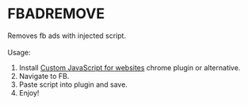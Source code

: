 # FBADREMOVE
Removes fb ads with injected script.<br>
<br>
Usage:<br>
1. Install <a href = "https://chrome.google.com/webstore/detail/custom-javascript-for-web/poakhlngfciodnhlhhgnaaelnpjljija">Custom JavaScript for websites</a> chrome plugin or alternative.<br>
2. Navigate to FB.<br>
3. Paste script into plugin and save.<br>
4. Enjoy!

